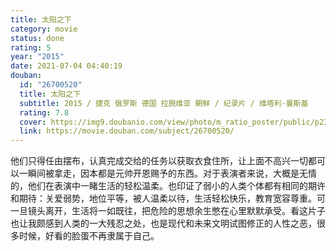 ```yaml
---
title: 太阳之下
category: movie
status: done
rating: 5
year: "2015"
date: 2021-07-04 04:40:19
douban:
  id: "26700520"
  title: 太阳之下
  subtitle: 2015 / 捷克 俄罗斯 德国 拉脱维亚 朝鲜 / 纪录片 / 维塔利·曼斯基
  rating: 7.8
  cover: https://img9.doubanio.com/view/photo/m_ratio_poster/public/p2379934764.jpg
  link: https://movie.douban.com/subject/26700520/
---
```


他们只得任由摆布，认真完成交给的任务以获取衣食住所，让上面不高兴一切都可以一瞬间被拿走，因本都是元帅开恩赐予的东西。对于表演者来说，大概是无情的，他们在表演中一睹生活的轻松温柔。也印证了弱小的人类个体都有相同的期许和期待：关爱弱势，地位平等，被人温柔以待，生活轻松快乐，教育宽容尊重。可一旦镜头离开，生活将一如既往，把危险的思想余生憋在心里默默承受。看这片子也让我颇感到人类的一大残忍之处，也是现代和未来文明试图修正的人性之恶，很多时候，好看的脸蛋不再隶属于自己。